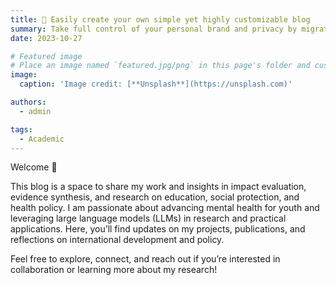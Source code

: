 ```yaml
---
title: 🎉 Easily create your own simple yet highly customizable blog
summary: Take full control of your personal brand and privacy by migrating away from the big tech platforms!
date: 2023-10-27

# Featured image
# Place an image named `featured.jpg/png` in this page's folder and customize its options here.
image:
  caption: 'Image credit: [**Unsplash**](https://unsplash.com)'

authors:
  - admin

tags:
  - Academic
---
```



Welcome 👋

This blog is a space to share my work and insights in impact evaluation, evidence synthesis, and research on education, social protection, and health policy. I am passionate about advancing mental health for youth and leveraging large language models (LLMs) in research and practical applications. Here, you’ll find updates on my projects, publications, and reflections on international development and policy.

Feel free to explore, connect, and reach out if you’re interested in collaboration or learning more about my research!
